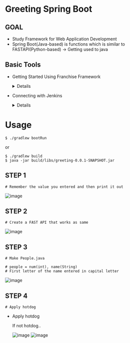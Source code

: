 # Greeting Spring Boot

## GOAL
+ Study Framework for Web Application Development
+ Spring Boot(Java-based) is functions which is similar to FASTAPI(Python-based) -> Getting used to java
  
## Basic Tools
+ Getting Started Using Franchise Framework
  <details>
  https://start.spring.io/
    
  ![image](https://github.com/user-attachments/assets/59fc8b94-4d21-4fd3-9251-26b73c48935d)

</details>

+ Connecting with Jenkins
  <details>
    https://www.jenkins.io/
    
    ![image](https://github.com/user-attachments/assets/ae2d822e-4626-42d1-82f5-cb41d2e6f86c)

    ![image](https://github.com/user-attachments/assets/989496b7-f881-4413-82ca-73f814df8bab)

    ![image](https://github.com/user-attachments/assets/7180f9c9-037c-451f-bb94-28e3670c9986)

    ![image](https://github.com/user-attachments/assets/fa6ff595-2e10-481f-a785-eeb3d703ab13)

  </details>
# Usage
```
$ ./gradlew bootRun
```

or

```
$ ./gradlew build
$ java -jar build/libs/greeting-0.0.1-SNAPSHOT.jar
```

## STEP 1
```
# Remember the value you entered and then print it out
```
![image](https://github.com/user-attachments/assets/f6582fb0-a20f-42f3-9653-ff5222304615)




## STEP 2
```
# Create a FAST API that works as same
```
![image](https://github.com/user-attachments/assets/a12bc727-051b-4f9b-9742-e1801553d532)


  
## STEP 3
```
# Make People.java

# people = num(int), name(String)
# First letter of the name entered in capital letter
```

![image](https://github.com/user-attachments/assets/2fe7f35d-0292-4078-97dd-71e6dcee47f7)

## STEP 4
```
# Apply hotdog
```

+ Apply hotdog
  
  If not hotdog..
  
  ![image](https://github.com/user-attachments/assets/cb8fc901-5b9a-4d38-9b62-776af41fd153)
  ![image](https://github.com/user-attachments/assets/76b609c8-8ba5-42ac-8f94-a1f08430e1f3)



